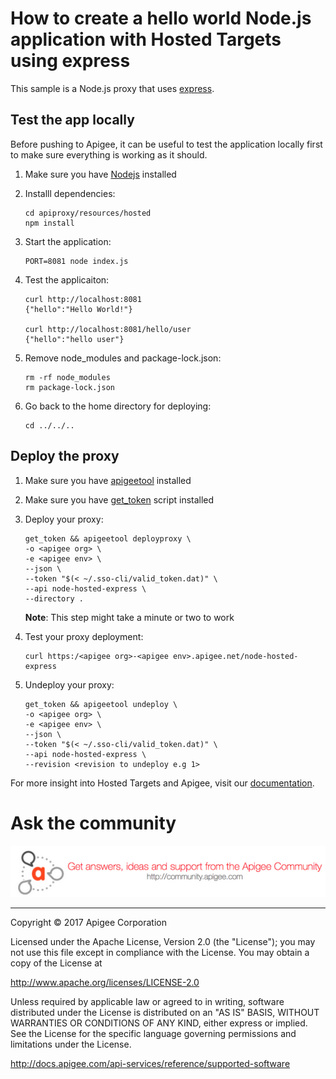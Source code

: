 # How to create a hello world Node.js application with Hosted Targets using express

This sample is a Node.js proxy that uses [express](https://www.npmjs.com/package/express).

## Test the app locally
  Before pushing to Apigee, it can be useful to test the application locally first to make sure everything is working as it should.

  1. Make sure you have [Nodejs](https://nodejs.org/en/download/) installed
  2. Installl dependencies:

      ```
      cd apiproxy/resources/hosted
      npm install
      ```

  3. Start the application:

      ```
      PORT=8081 node index.js
      ```

  4. Test the applicaiton:

      ```
      curl http://localhost:8081
      {"hello":"Hello World!"}

      curl http://localhost:8081/hello/user
      {"hello":"hello user"}
      ```

  5. Remove node_modules and package-lock.json:

      ```
      rm -rf node_modules
      rm package-lock.json
      ```

  6. Go back to the home directory for deploying:

      ```
      cd ../../..
      ```

## Deploy the proxy
  1. Make sure you have [apigeetool](https://github.com/apigee/apigeetool-node) installed
  2. Make sure you have [get_token](https://apidocs.apigee.com/api-reference/content/using-oauth2-security-apigee-edge-management-api) script installed
  3. Deploy your proxy:

      ```
      get_token && apigeetool deployproxy \
      -o <apigee org> \
      -e <apigee env> \
      --json \
      --token "$(< ~/.sso-cli/valid_token.dat)" \
      --api node-hosted-express \
      --directory .
      ```
      **Note**: This step might take a minute or two to work

  4. Test your proxy deployment:

      ```
      curl https:/<apigee org>-<apigee env>.apigee.net/node-hosted-express
      ```

  5. Undeploy your proxy:

      ```
      get_token && apigeetool undeploy \
      -o <apigee org> \
      -e <apigee env> \
      --json \
      --token "$(< ~/.sso-cli/valid_token.dat)" \
      --api node-hosted-express \
      --revision <revision to undeploy e.g 1>
      ```

  For more insight into Hosted Targets and Apigee, visit our [documentation](https://docs.apigee.com/api-platform/hosted-targets/hosted-targets-overview.html).

# Ask the community

[![alt text](../../../images/apigee-community.png "Apigee Community is a great place to ask questions and find answers about developing API proxies. ")](https://community.apigee.com?via=github)

---

Copyright © 2017 Apigee Corporation

Licensed under the Apache License, Version 2.0 (the "License"); you may not use
this file except in compliance with the License. You may obtain a copy
of the License at

http://www.apache.org/licenses/LICENSE-2.0

Unless required by applicable law or agreed to in writing, software
distributed under the License is distributed on an "AS IS" BASIS,
WITHOUT WARRANTIES OR CONDITIONS OF ANY KIND, either express or implied.
See the License for the specific language governing permissions and
limitations under the License.

http://docs.apigee.com/api-services/reference/supported-software

